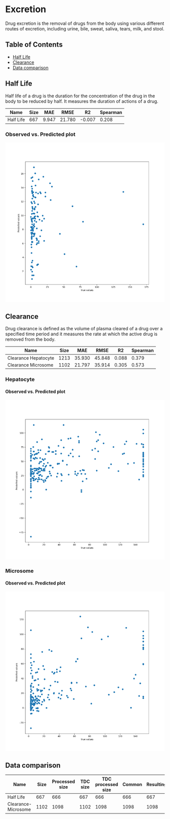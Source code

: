 # Excretion

Drug excretion is the removal of drugs from the body using various different routes of excretion, including urine, bile, sweat, saliva, tears, milk, and stool.

## Table of Contents

- [Half Life](#half-life)
- [Clearance](#clearance)
- [Data comparison](#data-comparison)

## Half Life

Half life of a drug is the duration for the concentration of the drug in the body to be reduced by half. It measures the duration of actions of a drug.

| Name | Size | MAE | RMSE | R2 | Spearman |
|-|-|-|-|-|-|
| Half Life | 667 | 9.947 | 21.780 | -0.007 | 0.208 |

### Observed vs. Predicted plot

![Half Life Observed vs. Predicted plot](../../images/half_life_obach_observed_vs_pred.png)

## Clearance

Drug clearance is defined as the volume of plasma cleared of a drug over a specified time period and it measures the rate at which the active drug is removed from the body.

| Name | Size | MAE | RMSE | R2 | Spearman |
|-|-|-|-|-|-|
| Clearance Hepatocyte | 1213 | 35.930 | 45.848 | 0.088 | 0.379 |
| Clearance Microsome | 1102 | 21.797 | 35.914 | 0.305 | 0.573 |

### Hepatocyte

#### Observed vs. Predicted plot

![Clearance Hepatocyte Observed vs. Predicted plot](../../images/clearance_hepatocyte_az_observed_vs_pred.png)

### Microsome

#### Observed vs. Predicted plot

![Clearance Microsome Observed vs. Predicted plot](../../images/clearance_microsome_az_observed_vs_pred.png)

## Data comparison

Name | Size | Processed size | TDC size | TDC processed size | Common | Resulting |
|-|-|-|-|-|-|-|
| Half Life | 667 | 666 | 667 |666 | 666 | 667 |
| Clearance-Microsome | 1102 | 1098 | 1102 | 1098 | 1098 | 1098 |
